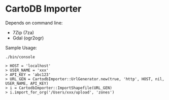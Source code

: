CartoDB Importer
===

Depends on command line:

* 7Zip (7za)
* Gdal (ogr2ogr)

Sample Usage:

`./bin/console`

```
> HOST = 'localhost'
> USER_NAME = 'xxx'
> API_KEY = 'abc123'
> URL_GEN = CartodbImporter::UrlGenerator.new(true, 'http', HOST, nil, USER_NAME, API_KEY)
> i = CartodbImporter::ImportShapefile(URL_GEN)
> i.import_for_org('/Users/xxx/upload', 'zones')
```
 
 
